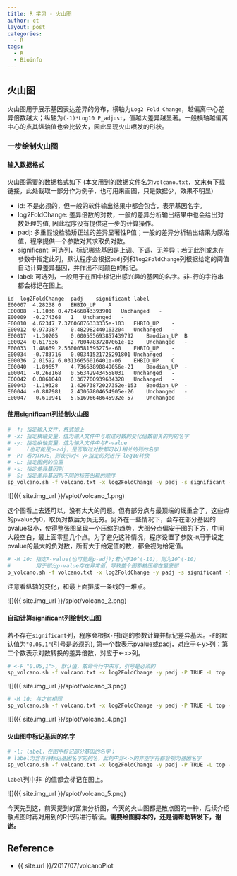 ```yaml
---
title: R 学习 - 火山图
author: ct
layout: post
categories:
  - R
tags:
  - R
  - Bioinfo
---
```


## 火山图

火山图用于展示基因表达差异的分布，横轴为`Log2 Fold Change`，越偏离中心差异倍数越大；纵轴为`(-1)*Log10 P_adjust`，值越大差异越显著。一般横轴越偏离中心的点其纵轴值也会比较大，因此呈现火山喷发的形状。

### 一步绘制火山图

#### 输入数据格式

火山图需要的数据格式如下 (本文用到的数据文件名为`volcano.txt`，文末有下载链接，此处截取一部分作为例子，也可用来画图，只是数据少，效果不明显)

* id: 不是必须的，但一般的软件输出结果中都会包含，表示基因名字。
* log2FoldChange: 差异倍数的对数，一般的差异分析输出结果中也会给出对数处理的值, 因此程序没有提供这一步的计算操作。
* padj: 多重假设检验矫正过的差异显著性P值；一般的差异分析输出结果为原始值，程序提供一个参数对其求取负对数。
* significant: 可选列，标记哪些基因是上调、下调、无差异；若无此列或未在参数中指定此列，默认程序会根据`padj`列和`log2FoldChange`列根据给定的阈值自动计算差异基因，并作出不同颜色的标记。
* label: 可选列，一般用于在图中标记出感兴趣的基因的名字。非`-`行的字符串都会标记在图上。

```
id	log2FoldChange	padj	significant	label
E00007	4.28238	0	EHBIO_UP	A
E00008	-1.1036	0.476466843393901	Unchanged	-
E00009	-0.274368	1	Unchanged	-
E00010	4.62347	7.37606076333335e-103	EHBIO_UP	-
E00012	0.973987	0.482982440163204	Unchanged	-
E00017	-1.30205	0.000555693857439792	Baodian_UP	B
E00024	0.617636	2.78047837287061e-13	Unchanged	-
E00033	1.48669	2.56000581595275e-60	EHBIO_UP	-
E00034	-0.783716	0.00341521725291801	Unchanged	-
E00036	2.01592	6.03136656016401e-06	EHBIO_UP	C
E00040	-1.89657	4.73663890849056e-21	Baodian_UP	-
E00041	-0.268168	0.563429434558031	Unchanged	-
E00042	0.0861048	0.367700939634328	Unchanged	-
E00043	-1.19328	1.42673872027352e-153	Baodian_UP	-
E00044	-0.887981	2.43067804654905e-26	Unchanged	-
E00047	-0.610941	5.51696648645932e-57	Unchanged	-
```

#### 使用significant列绘制火山图

```bash
# -f: 指定输入文件，格式如上
# -x: 指定横轴变量，值为输入文件中与取过对数的变化倍数相关的列的名字
# -y: 指定纵轴变量，值为输入文件中与P-value
#     (也可能是p-adj，是否取过对数都可以)相关的列的名字
# -P: 若为TRUE，则表示对<-y>指定的列进行-log10转换
# -L: 指定图例的位置
# -s: 指定差异基因列
# -S: 指定差异基因列不同的标签出现的顺序
sp_volcano.sh -f volcano.txt -x log2FoldChange -y padj -s significant -S "'EHBIO_UP', 'Baodian_UP', 'Unchanged'" -P TRUE -L top
```

![]({{ site.img_url }}/splot/volcano_1.png)

这个图看上去还可以，没有太大的问题。但有部分点与最顶端的线重合了，这些点的pvalue为0，取负对数后为负无穷。另外在一些情况下，会存在部分基因的pvalue极小，使得整张图呈现一个压缩的趋势，大部分点偏安于图的下方，中间大段空白，最上面零星几个点。为了避免这种情况，程序设置了参数`-M`用于设定pvalue的最大的负对数，所有大于给定值的数，都会视为给定值。

```bash
# -M 10: 指定P-value(也可能是p-adj);若小于10^(-10)，则为10^(-10)
#        用于部分p-value存在异常值，导致整个图都被压缩在最底部
p_volcano.sh -f volcano.txt -x log2FoldChange -y padj -s significant -S "'EHBIO_UP', 'Baodian_UP', 'Unchanged'" -P TRUE -L top -M 10
```

注意看纵轴的变化，和最上面排成一条线的一堆点。

![]({{ site.img_url }}/splot/volcano_2.png)

#### 自动计算significant列绘制火山图

若不存在`significant`列，程序会根据`-F`指定的参数计算并标记差异基因。`-F`的默认值为`"0.05,1"`(引号是必须的), 第一个数表示pvalue或padj，对应于<-y>列；第二个数表示对数转换的差异倍数，对应于<-x>列。

```bash
# <-F "0.05,1">, 默认值，故命令行中未写，引号是必须的
sp_volcano.sh -f volcano.txt -x log2FoldChange -y padj -P TRUE -L top
```

![]({{ site.img_url }}/splot/volcano_3.png)

```bash
# -M 10: 与之前相同
sp_volcano.sh -f volcano.txt -x log2FoldChange -y padj -P TRUE -L top -M 10
```

![]({{ site.img_url }}/splot/volcano_4.png)

#### 火山图中标记基因的名字

```bash
# -l: label，在图中标记部分基因的名字；
# label为含有待标记基因名字的列名，此列中非<->的非空字符都会视为基因名字
sp_volcano.sh -f volcano.txt -x log2FoldChange -y padj -P TRUE -L top -M 10 -l label
```

`label`列中非`-`的值都会标记在图上。

![]({{ site.img_url }}/splot/volcano_5.png)

今天先到这，前天提到的富集分析图，今天的火山图都是散点图的一种，后续介绍散点图时再对用到的R代码进行解读。**需要绘图脚本的，还是请帮助转发下，谢谢。**




## Reference

* {{ site.url }}/2017/07/volcanoPlot

